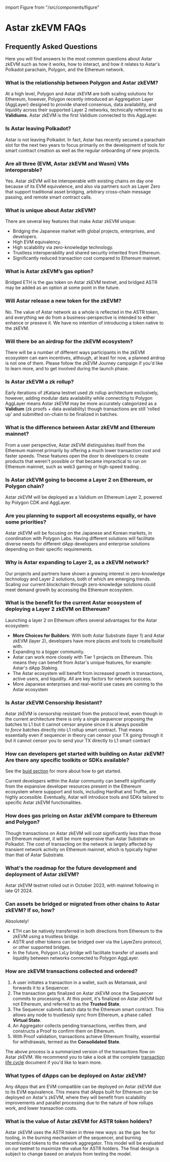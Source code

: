 import Figure from "/src/components/figure"

# Astar zkEVM FAQs

## Frequently Asked Questions

Here you will find answers to the most common questions about Astar zkEVM such as how it works, how to interact, and how it relates to Astar's Polkadot parachain, Polygon, and the Ethereum network.

### What is the relationship between Polygon and Astar zkEVM?
  
At a high level, Polygon and Astar zkEVM are both scaling solutions for Ethereum, however, Polygon recently introduced an Aggregation Layer (AggLayer) designed to provide shared consensus, data availability, and liquidity across their supported Layer 2 networks, technically referred to as **Validiums.** Astar zkEVM is the first Validium connected to this AggLayer. 

### Is Astar leaving Polkadot?

Astar is not leaving Polkadot. In fact, Astar has recently secured a parachain slot for the next two years to focus primarily on the development of tools for smart contract creation as well as the regular onboarding of new projects. 

### Are all three (EVM, Astar zkEVM and Wasm) VMs interoperable?

Yes. Astar zkEVM will be interoperable with existing chains on day one because of its EVM equivalence, and also via partners such as Layer Zero that support traditional asset bridging, arbitrary cross-chain message passing, and remote smart contract calls. 

### What is unique about Astar zkEVM?

There are several key features that make Astar zkEVM unique:
        
- Bridging the Japanese market with global projects, enterprises, and developers.
- High EVM equivalency.
- High scalability via zero-knowledge technology.
- Trustless interoperability and shared security inherited from Ethereum.
- Significantly reduced transaction cost compared to Ethereum mainnet.

### What is Astar zkEVM’s gas option?
        
Bridged ETH is the gas token on Astar zkEVM testnet, and bridged ASTR may be added as an option at some point in the future.

### Will Astar release a new token for the zkEVM?

No. The value of Astar network as a whole is reflected in the ASTR token, and everything we do from a business-perspective is intended to either enhance or preseve it. We have no intention of introducing a token native to the zkEVM.

### Will there be an airdrop for the zkEVM ecosystem?

There will be a number of different ways participants in the zkEVM ecosystem can earn incentives, although, at least for now, a planned airdrop is not one of them. Please follow the zkEVM Journey campaign if you'd like to learn more, and to get involved during the launch phase. 

### Is Astar zkEVM a zk rollup? 
        
Early iterations of zKatana testnet used zk rollup architecture exclusively, however, adding modular data availability while connecting to Polygon AggLayer means Astar zkEVM may be more accurately categorized as a **Validium** (zk proofs + data availability) though transactions are still 'rolled up' and submitted on-chain to be finalized in batches.
        
### What is the difference between Astar zkEVM and Ethereum mainnet?
        
From a user perspective, Astar zkEVM distinguishes itself from the Ethereum mainnet primarily by offering a much lower transaction cost and faster speeds. These features open the door to developers to create products that weren't possible or that became impractical to run on Ethereum mainnet, such as web3 gaming or high-speed trading .
        
### Is Astar zkEVM going to become a Layer 2 on Ethereum, or Polygon chain? 

Astar zkEVM will be deployed as a Validium on Ethereum Layer 2, powered by Polygon CDK and AggLayer.
        
### Are you planning to support all ecosystems equally, or have some priorities?
        
Astar zkEVM will be focusing on the Japanese and Korean markets, in coordination with Polygon Labs. Having different solutions will facilitate diverse needs for different dApp developers and enterprise solutions depending on their specific requirements. 
        
### Why is Astar expanding to Layer 2, as a zkEVM network? 
       
Our projects and partners have shown a growing interest in zero-knowledge technology and Layer 2 solutions, both of which are emerging trends. Scaling our current blockchain through zero-knowledge solutions could meet demand growth by accessing the Ethereum ecosystem.
        
### What is the benefit for the current Astar ecosystem of deploying a Layer 2 zkEVM on Ethereum?
  
Launching a layer 2 on Ethereum offers several advantages for the Astar ecosystem:
        
- **More Choices for Builders**: With both Astar Substrate (layer 1) and Astar zkEVM (layer 2), developers have more places and tools to create/build with.
- Expanding to a bigger community.
- Astar can work more closely with Tier 1 projects on Ethereum. This means they can benefit from Astar's unique features, for example: Astar's dApp Staking.
- The Astar ecosystem will benefit from increased growth in transactions, active users, and liquidity. All are key factors for network success.
- More Japanese enterprises and real-world use cases are coming to the Astar ecosystem

### Is Astar zkEVM Censorship Resistant?

Astar zkEVM is censorship resistant from the protocol level, even though in the current architecture there is only a single sequencer proposing the batches to L1 but it cannot censor anyone since it is always possible to *force* batches directly into L1 rollup smart contract. That means essentially even if sequencer in theory can censor your TX going through it but it cannot censor you to send your TX directly to L1 smart contract
        
### How can developers get started with building on Astar zkEVM? Are there any specific toolkits or SDKs available?

See the [buid section](/docs/build/zkEVM/quickstart.md) for more about how to get started.
        
Current developers within the Astar community can benefit significantly from the expansive developer resources present in the Ethereum ecosystem where suppport and tools, including Hardhat and Truffle, are highly accessible. Eventually, Astar will introduce tools and SDKs tailored to specific Astar zkEVM functionalities.
        
### How does gas pricing on Astar zkEVM compare to Ethereum and Polygon?
        
Though transactions on Astar zkEVM will cost significantly less than those on Ethereum mainnet, it will be more expensive than Astar Substrate on Polkadot. The cost of transacting on the network is largely affected by transient network activity on Ethereum mainnet, which is typically higher than that of Astar Substrate. 
        
### What's the roadmap for the future development and deployment of Astar zkEVM?

Astar zkEVM testnet rolled out in October 2023, with mainnet following in late Q1 2024.
        
### Can assets be bridged or migrated from other chains to Astar zkEVM? If so, how?

Absolutely!

- ETH can be natively transferred in both directions from Ethereum to the zkEVM using a trustless bridge.
- ASTR and other tokens can be bridged over via the LayerZero protocol, or other supported bridges.
- In the future, Polygon LxLy bridge will facilitate transfer of assets and liquidity between networks connected to Polygon AggLayer.

### How are zkEVM transactions collected and ordered?

1. A user initiates a transaction in a wallet, such as Metamask, and forwards it to a Sequencer.
2. The transaction gets finalized on Astar zkEVM once the Sequencer commits to processing it. At this point, it's finalized on Astar zkEVM but not Ethereum, and referred to as the **Trusted State**.
3. The Sequencer submits batch data to the Ethereum smart contract. This allows any node to trustlessly sync from Ethereum, a phase called **Virtual State**.
4. An Aggregator collects pending transactions, verifies them, and constructs a Proof to confirm them on Ethereum.
5. With Proof validation, transactions achieve Ethereum finality, essential for withdrawals, termed as the **Consolidated State**.
       
The above process is a summarized version of the transactions flow on Astar zkEVM. We recommend you to take a look at the complete [transaction life cycle](https://wiki.polygon.technology/docs/zkevm/protocol/l2-transaction-cycle-intro/) document if you'd like to learn more.
        
### What types of dApps can be deployed on Astar zkEVM?

Any dApps that are EVM compatible can be deployed on Astar zkEVM due to its EVM equivalence. This means that dApps built for Ethereum can be deployed on Astar's zkEVM, where they will benefit from scalability improvements and parallel processing due to the nature of how rollups work, and lower transaction costs.
        
### What is the value of Astar zkEVM for ASTR token holders?

Astar zkEVM uses the ASTR token in three new ways: as the gas fee for tooling, in the burning mechanism of the sequencer, and burning incentivized tokens to the network aggregator. This model will be evaluated on our testnet to maximize the value for ASTR holders. The final design is subject to change based on analysis from testing the model.

<Figure caption="Astar zkEVM Value" src={require('./img/astar-zkevm-value.png').default } width="65%" />
        
